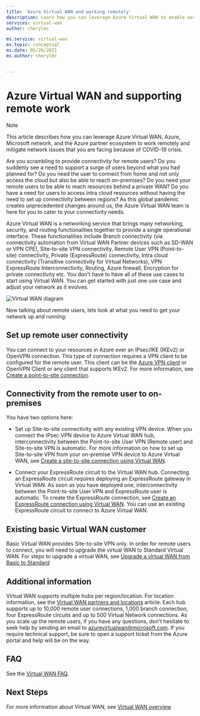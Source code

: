 ```yaml
---
title: 'Azure Virtual WAN and working remotely'
description: Learn how you can leverage Azure Virtual WAN to enable working remotely due to the COVID-19 pandemic.
services: virtual-wan
author: cherylmc

ms.service: virtual-wan
ms.topic: conceptual
ms.date: 05/26/2021
ms.author: cherylmc


---
```


# Azure Virtual WAN and supporting remote work

>[!NOTE]
>This article describes how you can leverage Azure Virtual WAN, Azure, Microsoft network, and the Azure partner ecosystem to work remotely and  mitigate network issues that you are facing because of COVID-19 crisis.
>

Are you scrambling to provide connectivity for remote users?
Do you suddenly see a need to support a surge of users beyond what you had planned for?
Do you need the user to connect from home and not only access the cloud but also be able to reach on-premises?
Do you need your remote users to be able to reach resources behind a private WAN?
Do you have a need for users to access intra cloud resources without having the need to set up connectivity between regions?
As this global pandemic creates unprecedented changes around us, the Azure Virtual WAN team is here for you to cater to your connectivity needs.

Azure Virtual WAN is a networking service that brings many networking, security, and routing functionalities together to provide a single operational interface. These functionalities include Branch connectivity (via connectivity automation from Virtual WAN Partner devices such as SD-WAN or VPN CPE), Site-to-site VPN connectivity, Remote User VPN (Point-to-site) connectivity, Private (ExpressRoute) connectivity, Intra cloud connectivity (Transitive connectivity for Virtual Networks), VPN ExpressRoute Interconnectivity, Routing, Azure firewall, Encryption for private connectivity etc. You don't have to have all of these use cases to start using Virtual WAN. You can get started with just one use case and adjust your network as it evolves.

![Virtual WAN diagram](./media/virtual-wan-about/virtualwan1.png)

Now talking about remote users, lets look at what you need to get your network up and running:

## <a name="connectivity"></a>Set up remote user connectivity

You can connect to your resources in Azure over an IPsec/IKE (IKEv2) or OpenVPN connection. This type of connection requires a VPN client to be configured for the remote user. This client can be the [Azure VPN client](https://go.microsoft.com/fwlink/?linkid=2117554) or OpenVPN Client or any client that supports IKEv2. For more information, see [Create a point-to-site connection](virtual-wan-point-to-site-portal.md).

## <a name="remote user connectivity"></a>Connectivity from the remote user to on-premises

You have two options here:

* Set up Site-to-site connectivity with any existing VPN device. When you connect the IPsec VPN device to Azure Virtual WAN hub, interconnectivity between the Point-to-site User VPN (Remote user) and Site-to-site VPN is automatic. For more information on how to set up Site-to-site VPN from your on-premise VPN device to Azure Virtual WAN, see [Create a site-to-site connection using Virtual WAN](virtual-wan-site-to-site-portal.md).

* Connect your ExpressRoute circuit to the Virtual WAN hub. Connecting an ExpressRoute circuit requires deploying an ExpressRoute gateway in Virtual WAN. As soon as you have deployed one, interconnectivity between the Point-to-site User VPN and ExpressRoute user is automatic. To create the ExpressRoute connection, see [Create an ExpressRoute connection using Virtual WAN](virtual-wan-expressroute-portal.md). You can use an existing ExpressRoute circuit to connect to Azure Virtual WAN.

## <a name="basic vWAN"></a>Existing basic Virtual WAN customer

Basic Virtual WAN provides Site-to-site VPN only. In order for remote users to connect, you will need to upgrade the virtual WAN to Standard Virtual WAN. For steps to upgrade a virtual WAN, see [Upgrade a virtual WAN from Basic to Standard](upgrade-virtual-wan.md)

## <a name="other considerations"></a>Additional information

Virtual WAN supports multiple hubs per region/location. For location information, see the [Virtual WAN partners and locations](virtual-wan-locations-partners.md) article. Each hub supports up to 10,000 remote user connections, 1,000 branch connection, four ExpressRoute circuits and up to 500 Virtual Network connections. As you scale up the remote users, if you have any questions, don't hesitate to seek help by sending an email to azurevirtualwan@microsoft.com. If you require technical support, be sure to open a support ticket from the Azure portal and help will be on the way.

## <a name="faq"></a>FAQ

See the [Virtual WAN FAQ](virtual-wan-faq.md).

## Next Steps

For more information about Virtual WAN, see [Virtual WAN overview](virtual-wan-about.md)
